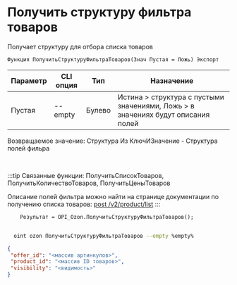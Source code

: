 ﻿---
sidebar_position: 23
---

# Получить структуру фильтра товаров
 Получает структуру для отбора списка товаров



`Функция ПолучитьСтруктуруФильтраТоваров(Знач Пустая = Ложь) Экспорт`

  | Параметр | CLI опция | Тип | Назначение |
  |-|-|-|-|
  | Пустая | --empty | Булево | Истина > структура с пустыми значениями, Ложь > в значениях будут описания полей |

  
  Возвращаемое значение:   Структура Из КлючИЗначение - Структура полей фильра

<br/>

:::tip
Связанные функции: ПолучитьСписокТоваров, ПолучитьКоличествоТоваров, ПолучитьЦеныТоваров

 Описание полей фильтра можно найти на странице документации по получению списка товаров: [post /v2/product/list](https://docs.ozon.ru/api/seller/#operation/ProductAPI_GetProductList)
:::
<br/>


```bsl title="Пример кода"
    Результат = OPI_Ozon.ПолучитьСтруктуруФильтраТоваров();
```



```sh title="Пример команды CLI"
    
  oint ozon ПолучитьСтруктуруФильтраТоваров --empty %empty%

```

```json title="Результат"
{
 "offer_id": "<массив артинкулов>",
 "product_id": "<массив ID товаров>",
 "visibility": "<видимость>"
}
```
